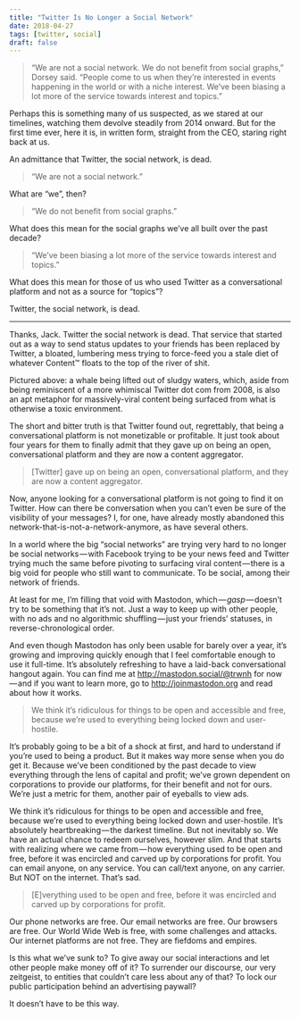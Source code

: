 ```yaml
---
title: "Twitter Is No Longer a Social Network"
date: 2018-04-27
tags: [twitter, social]
draft: false
---
```

>“We are not a social network. We do not benefit from social graphs,” Dorsey said. “People come to us when they’re interested in events happening in the world or with a niche interest. We’ve been biasing a lot more of the service towards interest and topics.”

Perhaps this is something many of us suspected, as we stared at our timelines, watching them devolve steadily from 2014 onward. But for the first time ever, here it is, in written form, straight from the CEO, staring right back at us.

An admittance that Twitter, the social network, is dead.

>“We are not a social network.”

What are “we”, then?

>“We do not benefit from social graphs.”

What does this mean for the social graphs we’ve all built over the past decade?

>“We’ve been biasing a lot more of the service towards interest and topics.”

What does this mean for those of us who used Twitter as a conversational platform and not as a source for “topics”?

Twitter, the social network, is dead.

***

Thanks, Jack. Twitter the social network is dead. That service that started out as a way to send status updates to your friends has been replaced by Twitter, a bloated, lumbering mess trying to force-feed you a stale diet of whatever Content™ floats to the top of the river of shit.

Pictured above: a whale being lifted out of sludgy waters, which, aside from being reminiscent of a more whimiscal Twitter dot com from 2008, is also an apt metaphor for massively-viral content being surfaced from what is otherwise a toxic environment.

The short and bitter truth is that Twitter found out, regrettably, that being a conversational platform is not monetizable or profitable. It just took about four years for them to finally admit that they gave up on being an open, conversational platform and they are now a content aggregator.

>[Twitter] gave up on being an open, conversational platform, and they are now a content aggregator.

Now, anyone looking for a conversational platform is not going to find it on Twitter. How can there be conversation when you can’t even be sure of the visibility of your messages? I, for one, have already mostly abandoned this network-that-is-not-a-network-anymore, as have several others.

In a world where the big “social networks” are trying very hard to no longer be social networks — with Facebook trying to be your news feed and Twitter trying much the same before pivoting to surfacing viral content — there is a big void for people who still want to communicate. To be social, among their network of friends.

At least for me, I’m filling that void with Mastodon, which — *gasp* — doesn’t try to be something that it’s not. Just a way to keep up with other people, with no ads and no algorithmic shuffling — just your friends’ statuses, in reverse-chronological order.

And even though Mastodon has only been usable for barely over a year, it’s growing and improving quickly enough that I feel comfortable enough to use it full-time. It’s absolutely refreshing to have a laid-back conversational hangout again. You can find me at http://mastodon.social/@trwnh for now — and if you want to learn more, go to http://joinmastodon.org and read about how it works.

>We think it’s ridiculous for things to be open and accessible and free, because we’re used to everything being locked down and user-hostile.

It’s probably going to be a bit of a shock at first, and hard to understand if you’re used to being a product. But it makes way more sense when you do get it. Because we’ve been conditioned by the past decade to view everything through the lens of capital and profit; we’ve grown dependent on corporations to provide our platforms, for their benefit and not for ours. We’re just a metric for them, another pair of eyeballs to view ads.

We think it’s ridiculous for things to be open and accessible and free, because we’re used to everything being locked down and user-hostile. It’s absolutely heartbreaking — the darkest timeline. But not inevitably so. We have an actual chance to redeem ourselves, however slim. And that starts with realizing where we came from — how everything used to be open and free, before it was encircled and carved up by corporations for profit. You can email anyone, on any service. You can call/text anyone, on any carrier. But NOT on the internet. That’s sad.

>[E]verything used to be open and free, before it was encircled and carved up by corporations for profit.

Our phone networks are free.
Our email networks are free.
Our browsers are free.
Our World Wide Web is free, with some challenges and attacks.
Our internet platforms are not free. They are fiefdoms and empires.

Is this what we’ve sunk to? To give away our social interactions and let other people make money off of it? To surrender our discourse, our very zeitgeist, to entities that couldn’t care less about any of that? To lock our public participation behind an advertising paywall?

It doesn’t have to be this way.

